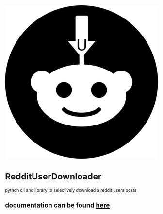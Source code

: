![logo](https://github.com/anytarseir67/RedditUserDownloader/blob/main/docs/source/images/logo.png?raw=True)
# RedditUserDownloader
 python cli and library to selectively download a reddit users posts

 ## documentation can be found [here](https://github.com/anytarseir67/RedditUserDownloader/tree/main/docs) <!-- temp !-->